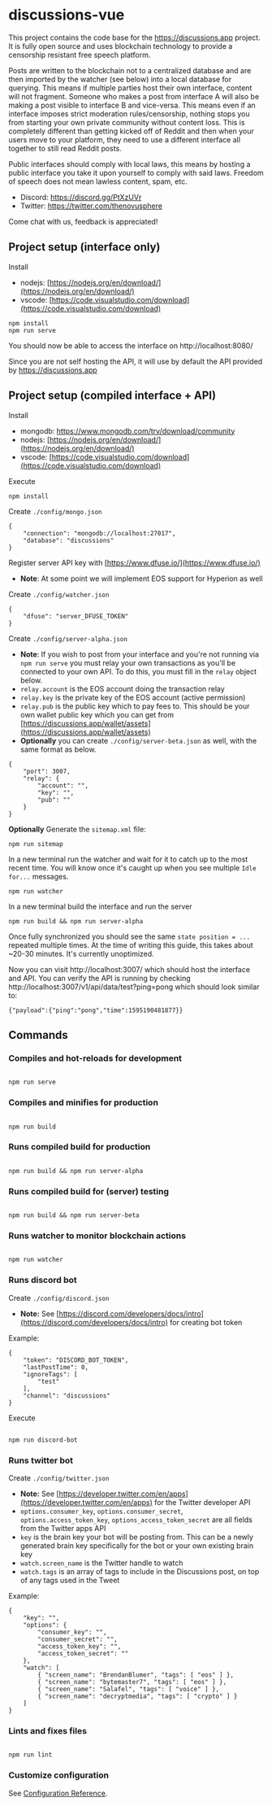 # discussions-vue

This project contains the code base for the https://discussions.app project. It is fully open source and uses blockchain technology to provide a censorship resistant free speech platform.

Posts are written to the blockchain not to a centralized database and are then imported by the watcher (see below) into a local database for querying. This means if multiple parties host their own interface, content will not fragment. Someone who makes a post from interface A will also be making a post visible to interface B and vice-versa. This means even if an interface imposes strict moderation rules/censorship, nothing stops you from starting your own private community without content loss. This is completely different than getting kicked off of Reddit and then when your users move to your platform, they need to use a different interface all together to still read Reddit posts.

Public interfaces should comply with local laws, this means by hosting a public interface you take it upon yourself to comply with said laws. Freedom of speech does not mean lawless content, spam, etc.

- Discord: https://discord.gg/PtXzUVr
- Twitter: https://twitter.com/thenovusphere

Come chat with us, feedback is appreciated!

## Project setup (interface only)

Install
- nodejs: [https://nodejs.org/en/download/](https://nodejs.org/en/download/)
- vscode: [https://code.visualstudio.com/download](https://code.visualstudio.com/download)

```
npm install
npm run serve
```

You should now be able to access the interface on http://localhost:8080/ 

Since you are not self hosting the API, it will use by default the API provided by https://discussions.app

## Project setup (compiled interface + API)

Install
- mongodb: https://www.mongodb.com/try/download/community
- nodejs: [https://nodejs.org/en/download/](https://nodejs.org/en/download/)
- vscode: [https://code.visualstudio.com/download](https://code.visualstudio.com/download)

Execute
```
npm install
```

Create `./config/mongo.json`
```
{
	"connection": "mongodb://localhost:27017",
	"database": "discussions"
}
```

Register server API key with [https://www.dfuse.io/](https://www.dfuse.io/)
- **Note**: At some point we will implement EOS support for Hyperion as well

Create `./config/watcher.json`
```
{
	"dfuse": "server_DFUSE_TOKEN"
}
```
Create `./config/server-alpha.json`
- **Note**: If you wish to post from your interface and you're not running via `npm run serve` you must relay your own transactions as you'll be connected to your own API. To do this, you must fill in the `relay` object below.
- `relay.account` is the EOS account doing the transaction relay
- `relay.key` is the private key of the EOS account (active permission)
- `relay.pub` is the public key which to pay fees to. This should be your own wallet public key which you can get from [https://discussions.app/wallet/assets](https://discussions.app/wallet/assets)
- **Optionally** you can create `./config/server-beta.json` as well, with the same format as below.
```
{
    "port": 3007,
    "relay": {
        "account": "",
        "key": "",
        "pub": ""
    }
}
```

**Optionally** Generate the `sitemap.xml` file:
```
npm run sitemap
```
In a new terminal run the watcher and wait for it to catch up to the most recent time. You will know once it's caught up when you see multiple `Idle for...` messages.
```
npm run watcher
```
In a new terminal build the interface and run the server
```
npm run build && npm run server-alpha
```

Once fully synchronized you should see the same `state position = ...` repeated multiple times. At the time of writing this guide, this takes about ~20-30 minutes. It's currently unoptimized.

Now you can visit http://localhost:3007/ which should host the interface and API. You can verify the API is running by checking http://localhost:3007/v1/api/data/test?ping=pong which should look similar to:
```
{"payload":{"ping":"pong","time":1595190481877}}
```

## Commands
  

### Compiles and hot-reloads for development

```

npm run serve

```

  

### Compiles and minifies for production

```

npm run build

```

  

### Runs compiled build for production

```

npm run build && npm run server-alpha

```

  

### Runs compiled build for (server) testing

```

npm run build && npm run server-beta

```

  

### Runs watcher to monitor blockchain actions

```

npm run watcher

```

  

### Runs discord bot

Create `./config/discord.json`
- **Note:** See [https://discord.com/developers/docs/intro](https://discord.com/developers/docs/intro) for creating bot token

Example:
```
{
	"token": "DISCORD_BOT_TOKEN",
	"lastPostTime": 0,
	"ignoreTags": [
		"test"
	],
	"channel": "discussions"
}
```
Execute

```

npm run discord-bot

```

### Runs twitter bot

Create `./config/twitter.json`
- **Note:** See [https://developer.twitter.com/en/apps](https://developer.twitter.com/en/apps) for the Twitter developer API
- `options.consumer_key`, `options.consumer_secret`, `options.access_token_key`, `options_access_token_secret` are all fields from the Twitter apps API
- `key` is the brain key your bot will be posting from. This can be a newly generated brain key specifically for the bot or your own existing brain key
- `watch.screen_name` is the Twitter handle to watch
- `watch.tags` is an array of tags to include in the Discussions post, on top of any tags used in the Tweet

Example:
```
{
    "key": "",
    "options": {
        "consumer_key": "",
        "consumer_secret": "",
        "access_token_key": "",
        "access_token_secret": ""
    },
    "watch": [
        { "screen_name": "BrendanBlumer", "tags": [ "eos" ] },
        { "screen_name": "bytemaster7", "tags": [ "eos" ] },
        { "screen_name": "Salafel", "tags": [ "voice" ] },
        { "screen_name": "decryptmedia", "tags": [ "crypto" ] }
    ]
}
```


### Lints and fixes files

```

npm run lint

```

  

### Customize configuration

See [Configuration Reference](https://cli.vuejs.org/config/).